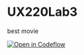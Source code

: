 # UX220Lab3
best movie

[![Open in Codeflow](https://developer.stackblitz.com/img/open_in_codeflow.svg)](https:///pr.new/StayFar/UX220Lab3)
